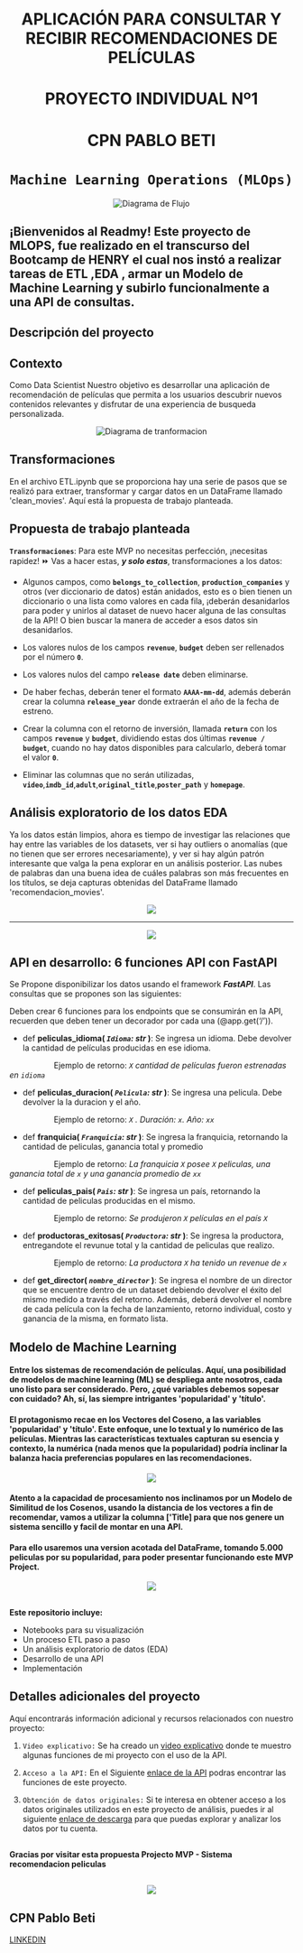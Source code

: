 

# <h1 align=center> **APLICACIÓN PARA CONSULTAR Y RECIBIR RECOMENDACIONES DE PELÍCULAS** </h1>
# <h1 align=center> **PROYECTO INDIVIDUAL Nº1** </h1>
# <h1 align=center> **CPN PABLO BETI** </h1>

# <h1 align=center>**`Machine Learning Operations (MLOps)`**</h1>

<p align="center">
  <img src="src\LOGO.png" alt="Diagrama de Flujo">
</p>



## ¡Bienvenidos al Readmy! Este proyecto de MLOPS, fue realizado en el transcurso del Bootcamp de HENRY el cual nos instó a realizar tareas de ETL ,EDA , armar un Modelo de Machine Learning y subirlo funcionalmente a una API de consultas. 
 
## **Descripción del proyecto**

## Contexto

Como Data Scientist Nuestro objetivo es desarrollar una aplicación de recomendación de películas que permita a los usuarios descubrir nuevos contenidos relevantes y disfrutar de una experiencia de busqueda personalizada.



<p align="center">
  <img src="src\diagrama.png" alt="Diagrama de tranformacion">
</p> 


## Transformaciones

En el archivo ETL.ipynb que se proporciona hay una serie de pasos que se realizó para extraer, transformar y cargar datos en un DataFrame llamado 'clean_movies'. Aquí está la propuesta de trabajo planteada.



## **Propuesta de trabajo planteada**

**`Transformaciones`**:  Para este MVP no necesitas perfección, ¡necesitas rapidez! ⏩ Vas a hacer estas, ***y solo estas***, transformaciones a los datos:


+ Algunos campos, como **`belongs_to_collection`**, **`production_companies`** y otros (ver diccionario de datos) están anidados, esto es o bien tienen un diccionario o una lista como valores en cada fila, ¡deberán desanidarlos para poder  y unirlos al dataset de nuevo hacer alguna de las consultas de la API! O bien buscar la manera de acceder a esos datos sin desanidarlos.

+ Los valores nulos de los campos **`revenue`**, **`budget`** deben ser rellenados por el número **`0`**.
  
+ Los valores nulos del campo **`release date`** deben eliminarse.

+ De haber fechas, deberán tener el formato **`AAAA-mm-dd`**, además deberán crear la columna **`release_year`** donde extraerán el año de la fecha de estreno.

+ Crear la columna con el retorno de inversión, llamada **`return`** con los campos **`revenue`** y **`budget`**, dividiendo estas dos últimas **`revenue / budget`**, cuando no hay datos disponibles para calcularlo, deberá tomar el valor **`0`**.

+ Eliminar las columnas que no serán utilizadas, **`video`**,**`imdb_id`**,**`adult`**,**`original_title`**,**`poster_path`** y **`homepage`**.


## Análisis exploratorio de los datos EDA

Ya los datos están limpios, ahora es tiempo de investigar las relaciones que hay entre las variables de los datasets, ver si hay outliers o anomalías (que no tienen que ser errores necesariamente), y ver si hay algún patrón interesante que valga la pena explorar en un análisis posterior. Las nubes de palabras dan una buena idea de cuáles palabras son más frecuentes en los títulos, se deja capturas obtenidas del DataFrame llamado 'recomendacion_movies'.


<p align="center">
  <img src="src\nube.png" >
</p>
<hr>
</hr>
<p align="center">
  <img src="src\histograma.png" >
</p>



## API en desarrollo: 6 funciones API con FastAPI

Se Propone disponibilizar los datos usando el framework ***FastAPI***. Las consultas que se propones son las siguientes:

Deben crear 6 funciones para los endpoints que se consumirán en la API, recuerden que deben tener un decorador por cada una (@app.get(‘/’)).
  
+ def **peliculas_idioma( *`Idioma`: str* )**:
    Se ingresa un idioma. Debe devolver la cantidad de películas producidas en ese idioma.

&nbsp;&nbsp;&nbsp;&nbsp;&nbsp;&nbsp;&nbsp;&nbsp;&nbsp;&nbsp;&nbsp;&nbsp;&nbsp;&nbsp;&nbsp;&nbsp;&nbsp;&nbsp;&nbsp;&nbsp;Ejemplo de retorno: *`X` cantidad de películas fueron estrenadas en `idioma`*
         

+ def **peliculas_duracion( *`Pelicula`: str* )**:
    Se ingresa una pelicula. Debe devolver la la duracion y el año.

&nbsp;&nbsp;&nbsp;&nbsp;&nbsp;&nbsp;&nbsp;&nbsp;&nbsp;&nbsp;&nbsp;&nbsp;&nbsp;&nbsp;&nbsp;&nbsp;&nbsp;&nbsp;&nbsp;&nbsp;Ejemplo de retorno: *`X` . Duración: `x`. Año: `xx`*

+ def **franquicia( *`Franquicia`: str* )**:
    Se ingresa la franquicia, retornando la cantidad de peliculas, ganancia total y promedio
    
&nbsp;&nbsp;&nbsp;&nbsp;&nbsp;&nbsp;&nbsp;&nbsp;&nbsp;&nbsp;&nbsp;&nbsp;&nbsp;&nbsp;&nbsp;&nbsp;&nbsp;&nbsp;&nbsp;&nbsp;Ejemplo de retorno: *La franquicia `X` posee `X` peliculas, una ganancia total de `x` y una ganancia promedio de `xx`*

+ def **peliculas_pais( *`Pais`: str* )**:
    Se ingresa un país, retornando la cantidad de peliculas producidas en el mismo.
    
&nbsp;&nbsp;&nbsp;&nbsp;&nbsp;&nbsp;&nbsp;&nbsp;&nbsp;&nbsp;&nbsp;&nbsp;&nbsp;&nbsp;&nbsp;&nbsp;&nbsp;&nbsp;&nbsp;&nbsp;Ejemplo de retorno: *Se produjeron `X` películas en el país `X`*

+ def **productoras_exitosas( *`Productora`: str* )**:
    Se ingresa la productora, entregandote el revunue total y la cantidad de peliculas que realizo. 
    
&nbsp;&nbsp;&nbsp;&nbsp;&nbsp;&nbsp;&nbsp;&nbsp;&nbsp;&nbsp;&nbsp;&nbsp;&nbsp;&nbsp;&nbsp;&nbsp;&nbsp;&nbsp;&nbsp;&nbsp;Ejemplo de retorno: *La productora `X` ha tenido un revenue de `x`*

+ def **get_director( *`nombre_director`* )**:
    Se ingresa el nombre de un director que se encuentre dentro de un dataset debiendo devolver el éxito del mismo medido a través del retorno. Además, deberá devolver el nombre de cada película con la fecha de lanzamiento, retorno individual, costo y ganancia de la misma, en formato lista.


## Modelo de Machine Learning 

#### Entre los sistemas de recomendación de películas. Aquí, una posibilidad de modelos de machine learning (ML) se despliega ante nosotros, cada uno listo para ser considerado. Pero, ¿qué variables debemos sopesar con cuidado? Ah, sí, las siempre intrigantes 'popularidad' y 'título'.
#### El protagonismo recae en los Vectores del Coseno, a las variables 'popularidad' y 'título'. Este enfoque, une lo textual y lo numérico de las películas. Mientras las características textuales capturan su esencia y contexto, la numérica (nada menos que la popularidad) podría inclinar la balanza hacia preferencias populares en las recomendaciones.
<p align="center">
  <img src="src\kungfu.png" >
</p>

#### Atento a la capacidad de procesamiento nos inclinamos por un Modelo de Similitud de los Cosenos, usando la distancia de los vectores a fin de recomendar, vamos a utilizar la columna ['Title] para que nos genere un sistema sencillo y facil de montar en una API.
#### Para ello usaremos una version acotada del DataFrame, tomando 5.000 peliculas por su popularidad, para poder presentar funcionando este MVP Project.


<p align="center">
  <img src="src\cine.jpg" >
</p>



## 


**Este repositorio incluye:**

+ Notebooks para su visualización<br/>
+ Un proceso ETL paso a paso<br/>
+ Un análisis exploratorio de datos (EDA)<br/>
+ Desarrollo de una API<br/>
+ Implementación<br/>



## Detalles adicionales del proyecto

Aquí encontrarás información adicional y recursos relacionados con nuestro proyecto:

1. `Video explicativo:` Se ha creado un [video explicativo](https://www.youtube.com/watch?v=V7I7m5FmO_A&t=38s)  donde te muestro algunas funciones de mi proyecto con el uso de la API.

2. `Acceso a la API:` En el Siguiente [enlace de la API](https://proyecto-4x3u.onrender.com/docs) podras encontrar las funciones de este proyecto.

3. `Obtención de datos originales:` Si te interesa en obtener acceso a los datos originales utilizados en este proyecto de análisis, puedes ir al siguiente [enlace de descarga](https://drive.google.com/drive/folders/1nvSjC2JWUH48o3pb8xlKofi8SNHuNWeu) para que puedas explorar y analizar los datos por tu cuenta.

##
#### Gracias por visitar esta propuesta Projecto MVP - Sistema recomendacion peliculas
## 
<p align="center">
  <img src="src\200720julyMVPblog-01.png" >
 
</p>

## CPN Pablo Beti
[LINKEDIN](https://www.linkedin.com/in/pablo-beti-714007265/)
##
<br/>

